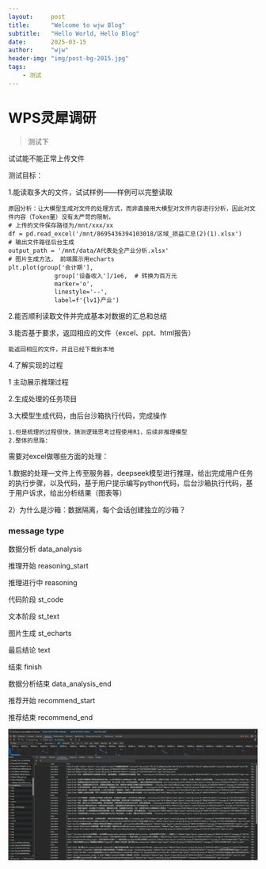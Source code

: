 ```yaml
---
layout:     post
title:      "Welcome to wjw Blog"
subtitle:   "Hello World, Hello Blog"
date:       2025-03-15
author:     "wjw"
header-img: "img/post-bg-2015.jpg"
tags:
    - 测试
---
```


# WPS灵犀调研

> 测试下

试试能不能正常上传文件

测试目标：

1.能读取多大的文件，试试样例——样例可以完整读取

```
原因分析：让大模型生成对文件的处理方式，而非直接用大模型对文件内容进行分析，因此对文件内容（Token量）没有太严苛的限制，
# 上传的文件保存路径为/mnt/xxx/xx
df = pd.read_excel('/mnt/8695436394103018/区域_损益汇总(2)(1).xlsx')
# 输出文件路径后台生成
output_path = '/mnt/data/A代表处全产业分析.xlsx'
# 图片生成方法， 前端展示用echarts
plt.plot(group['会计期'], 
             group['设备收入']/1e6,  # 转换为百万元
             marker='o',
             linestyle='--',
             label=f'{lv1}产业')
```

2.能否顺利读取文件并完成基本对数据的汇总和总结

3.能否基于要求，返回相应的文件（excel、ppt、html报告）

```
能返回相应的文件，并且已经下载到本地
```

4.了解实现的过程

1 主动展示推理过程

2.生成处理的任务项目

3.大模型生成代码，由后台沙箱执行代码，完成操作

```
1.但是梳理的过程很快，猜测逻辑思考过程使用R1，后续非推理模型
2.整体的思路:
```



需要对excel做哪些方面的处理：

1.数据的处理—文件上传至服务器，deepseek模型进行推理，给出完成用户任务的执行步骤，以及代码，基于用户提示编写python代码，后台沙箱执行代码，基于用户诉求，给出分析结果（图表等）

2）为什么是沙箱：数据隔离，每个会话创建独立的沙箱？



###  message type

数据分析 data_analysis

推理开始 reasoning_start

推理进行中 reasoning

代码阶段 st_code

文本阶段 st_text

图片生成 st_echarts

最后结论 text

结束 finish

数据分析结束 data_analysis_end

推荐开始 recommend_start

推荐结束 recommend_end

![image-20250317011028688](img/image-20250317010833286.png)
